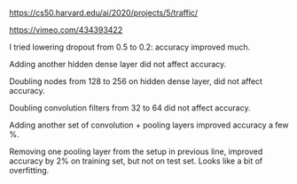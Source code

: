 https://cs50.harvard.edu/ai/2020/projects/5/traffic/

https://vimeo.com/434393422

I tried lowering dropout from 0.5 to 0.2: accuracy improved much.

Adding another hidden dense layer did not affect accuracy.

Doubling nodes from 128 to 256 on hidden dense layer, did not affect accuracy.

Doubling convolution filters from 32 to 64 did not affect accuracy.

Adding another set of convolution + pooling layers improved accuracy a few %.

Removing one pooling layer from the setup in previous line, improved accuracy by 2% on training set, but not on test set. Looks like a bit of overfitting.
